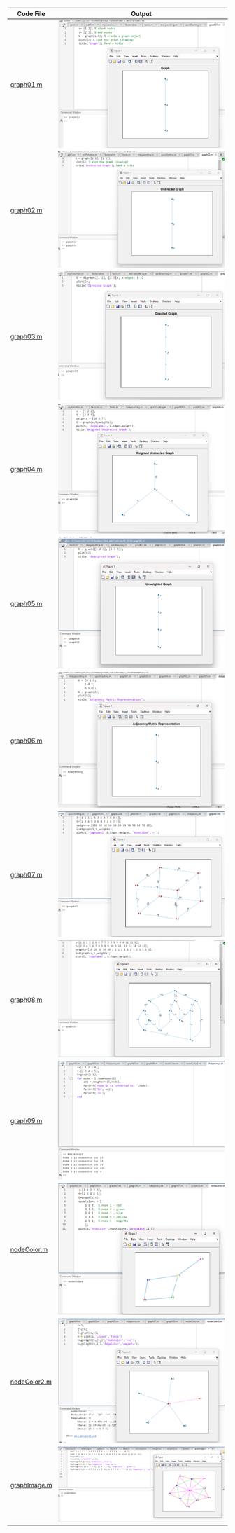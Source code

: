 | Code File | Output |
|-----------|--------|
|[graph01.m](./Codes/graph01.m)|![graph01.png](./Output/graph01.png)|
|[graph02.m](./Codes/graph02.m)|![graph02.png](./Output/graph02.png)|
|[graph03.m](./Codes/graph03.m)|![graph03.png](./Output/graph03.png)|
|[graph04.m](./Codes/graph04.m)|![graph04.png](./Output/graph04.png)|
|[graph05.m](./Codes/graph05.m)|![graph05.png](./Output/graph05.png)|
|[graph06.m](./Codes/Adajecncy.m)|![graph06.png](./Output/Adajecncy.png)|
|[graph07.m](./Codes/graph07.m)|![graph07.png](./Output/graph07.png)|
|[graph08.m](./Codes/graph08.m)|![graph08.png](./Output/graph08.png)|
|[graph09.m](./Codes/Adajecncy2.m)|![graph09.png](./Output/Adajecncy2.png)|
|[nodeColor.m](./Codes/nodeColor.m)|![nodeColor.png](./Output/nodeColor.png)|
|[nodeColor2.m](./Codes/nodeColor2.m)|![nodeColor2.png](./Output/nodeColor2.png)|
|[graphImage.m](./Codes/graphImage.m)|![graphImage.png](./Output/graphImage.PNG)|
